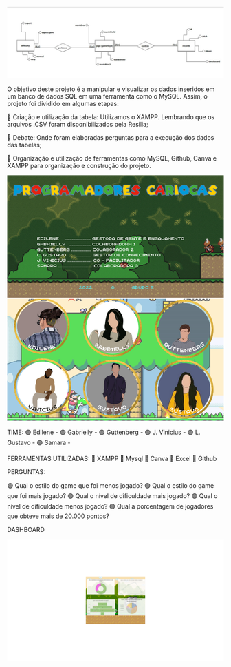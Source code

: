 
![DIAGRAMA - BANCO DE DADOS RESILIA](imagens/modelo.jpeg)

O objetivo deste projeto é a manipular e visualizar os dados inseridos em um banco de dados SQL em uma ferramenta como o MySQL. Assim, o projeto foi dividido em algumas etapas:

🔴 Criação e utilização da tabela:  Utilizamos o XAMPP. Lembrando que os arquivos .CSV foram disponibilizados pela Resilia;
 
🔴 Debate: Onde foram elaboradas perguntas para a execução dos dados das tabelas;

🔴 Organização e utilização de ferramentas como MySQL, Github, Canva e XAMPP para organização e construção do projeto.

![INTRODUÇÃO](imagens/1.png)
![EQUIPE](imagens/2.png)

TIME: 
🟢 Edilene  - 
🟢 Gabrielly -
🟢 Guttenberg - 
🟢 J. Vinicius -
🟢 L. Gustavo -
🟢 Samara  - 

FERRAMENTAS UTILIZADAS: 
🔴 XAMPP 
🔴 Mysql 
🔴 Canva 
🔴 Excel 
🔴 Github 

PERGUNTAS:

🟢 Qual o estilo do game que foi menos jogado? 
🟢 Qual o estilo do game que foi mais jogado? 
🟢 Qual o nível de dificuldade mais jogado? 
🟢 Qual o nível de dificuldade menos jogado?
🟢 Qual a porcentagem de jogadores que obteve mais de 20.000 pontos?

DASHBOARD 

![DASHBOARD](imagens/dashboard.png)
